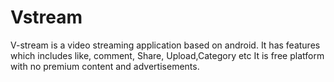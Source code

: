 # Vstream
V-stream is a video streaming application based on android.
It has features which includes like, comment, Share, Upload,Category etc
It is free platform with no premium content and advertisements.
